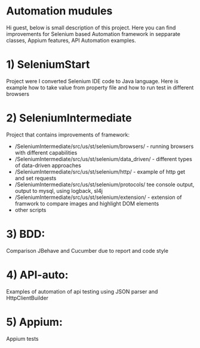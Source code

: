 # Automation mudules
Hi guest, below is small description of this project. Here you can find improvements for Selenium based 
Automation framework in sepparate classes, Appium features, API Automation examples.
# 1) SeleniumStart
Project were I converted Selenium IDE code to Java language. Here is example how to take value from property file
and how to run test in different browsers
# 2) SeleniumIntermediate
Project that contains improvements of framework:
* /SeleniumIntermediate/src/us/st/selenium/browsers/ - running browsers with different capabilities
* /SeleniumIntermediate/src/us/st/selenium/data_driven/ - different types of data-driven approaches
* /SeleniumIntermediate/src/us/st/selenium/http/ - example of http get and set requests
* /SeleniumIntermediate/src/us/st/selenium/protocols/ tee console output, output to mysql, using logback, sl4j
* /SeleniumIntermediate/src/us/st/selenium/extension/ - extension of framwork to compare images and highlight DOM elements
* other scripts
# 3) BDD: 
Comparison JBehave and Cucumber due to report and code style
# 4) API-auto:
Examples of automation of api testing using JSON parser and HttpClientBuilder
# 5) Appium:
Appium tests




